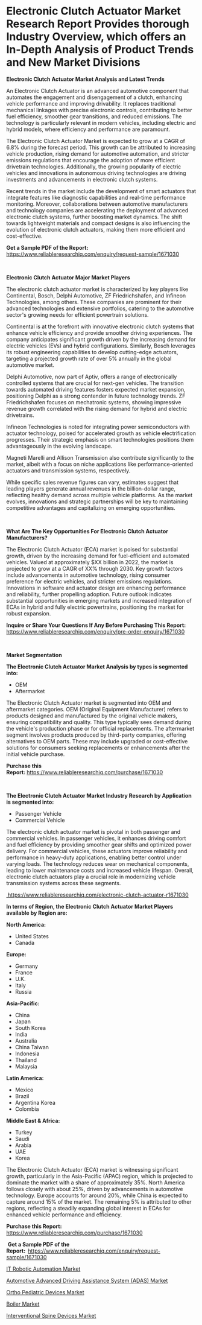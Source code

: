 <p><h1>Electronic Clutch Actuator Market Research Report Provides thorough Industry Overview, which offers an In-Depth Analysis of Product Trends and New Market Divisions</h1></p><p><strong>Electronic Clutch Actuator Market Analysis and Latest Trends</strong></p>
<p><p>An Electronic Clutch Actuator is an advanced automotive component that automates the engagement and disengagement of a clutch, enhancing vehicle performance and improving drivability. It replaces traditional mechanical linkages with precise electronic controls, contributing to better fuel efficiency, smoother gear transitions, and reduced emissions. The technology is particularly relevant in modern vehicles, including electric and hybrid models, where efficiency and performance are paramount.</p><p>The Electronic Clutch Actuator Market is expected to grow at a CAGR of 6.8% during the forecast period. This growth can be attributed to increasing vehicle production, rising demand for automotive automation, and stricter emissions regulations that encourage the adoption of more efficient drivetrain technologies. Additionally, the growing popularity of electric vehicles and innovations in autonomous driving technologies are driving investments and advancements in electronic clutch systems.</p><p>Recent trends in the market include the development of smart actuators that integrate features like diagnostic capabilities and real-time performance monitoring. Moreover, collaborations between automotive manufacturers and technology companies are accelerating the deployment of advanced electronic clutch systems, further boosting market dynamics. The shift towards lightweight materials and compact designs is also influencing the evolution of electronic clutch actuators, making them more efficient and cost-effective.</p></p>
<p><strong>Get a Sample PDF of the Report:&nbsp;</strong> <a href="https://www.reliableresearchiq.com/enquiry/request-sample/1671030?utm_campaign=1906&utm_medium=2&utm_source=Github&utm_content=ia&utm_term=20122024&utm_id=electronic-clutch-actuator">https://www.reliableresearchiq.com/enquiry/request-sample/1671030</a></p>
<p>&nbsp;</p>
<p><strong>Electronic Clutch Actuator Major Market Players</strong></p>
<p><p>The electronic clutch actuator market is characterized by key players like Continental, Bosch, Delphi Automotive, ZF Friedrichshafen, and Infineon Technologies, among others. These companies are prominent for their advanced technologies and extensive portfolios, catering to the automotive sector's growing needs for efficient powertrain solutions.</p><p>Continental is at the forefront with innovative electronic clutch systems that enhance vehicle efficiency and provide smoother driving experiences. The company anticipates significant growth driven by the increasing demand for electric vehicles (EVs) and hybrid configurations. Similarly, Bosch leverages its robust engineering capabilities to develop cutting-edge actuators, targeting a projected growth rate of over 5% annually in the global automotive market.</p><p>Delphi Automotive, now part of Aptiv, offers a range of electronically controlled systems that are crucial for next-gen vehicles. The transition towards automated driving features fosters expected market expansion, positioning Delphi as a strong contender in future technology trends. ZF Friedrichshafen focuses on mechatronic systems, showing impressive revenue growth correlated with the rising demand for hybrid and electric drivetrains.</p><p>Infineon Technologies is noted for integrating power semiconductors with actuator technology, poised for accelerated growth as vehicle electrification progresses. Their strategic emphasis on smart technologies positions them advantageously in the evolving landscape. </p><p>Magneti Marelli and Allison Transmission also contribute significantly to the market, albeit with a focus on niche applications like performance-oriented actuators and transmission systems, respectively.</p><p>While specific sales revenue figures can vary, estimates suggest that leading players generate annual revenues in the billion-dollar range, reflecting healthy demand across multiple vehicle platforms. As the market evolves, innovations and strategic partnerships will be key to maintaining competitive advantages and capitalizing on emerging opportunities.</p></p>
<p>&nbsp;</p>
<p><strong>What Are The Key Opportunities For Electronic Clutch Actuator Manufacturers?</strong></p>
<p><p>The Electronic Clutch Actuator (ECA) market is poised for substantial growth, driven by the increasing demand for fuel-efficient and automated vehicles. Valued at approximately $XX billion in 2022, the market is projected to grow at a CAGR of XX% through 2030. Key growth factors include advancements in automotive technology, rising consumer preference for electric vehicles, and stricter emissions regulations. Innovations in software and actuator design are enhancing performance and reliability, further propelling adoption. Future outlook indicates substantial opportunities in emerging markets and increased integration of ECAs in hybrid and fully electric powertrains, positioning the market for robust expansion.</p></p>
<p><strong>Inquire or Share Your Questions If Any Before Purchasing This Report:</strong> <a href="https://www.reliableresearchiq.com/enquiry/pre-order-enquiry/1671030?utm_campaign=1906&utm_medium=2&utm_source=Github&utm_content=ia&utm_term=20122024&utm_id=electronic-clutch-actuator">https://www.reliableresearchiq.com/enquiry/pre-order-enquiry/1671030</a></p>
<p>&nbsp;</p>
<p><strong>Market Segmentation</strong></p>
<p><strong>The Electronic Clutch Actuator Market Analysis by types is segmented into:</strong></p>
<p><ul><li>OEM</li><li>Aftermarket</li></ul></p>
<p><p>The Electronic Clutch Actuator market is segmented into OEM and aftermarket categories. OEM (Original Equipment Manufacturer) refers to products designed and manufactured by the original vehicle makers, ensuring compatibility and quality. This type typically sees demand during the vehicle's production phase or for official replacements. The aftermarket segment involves products produced by third-party companies, offering alternatives to OEM parts. These may include upgraded or cost-effective solutions for consumers seeking replacements or enhancements after the initial vehicle purchase.</p></p>
<p><strong>Purchase this Report:&nbsp;</strong><a href="https://www.reliableresearchiq.com/purchase/1671030?utm_campaign=1906&utm_medium=2&utm_source=Github&utm_content=ia&utm_term=20122024&utm_id=electronic-clutch-actuator">https://www.reliableresearchiq.com/purchase/1671030</a></p>
<p>&nbsp;</p>
<p><strong>The Electronic Clutch Actuator Market Industry Research by Application is segmented into:</strong></p>
<p><ul><li>Passenger Vehicle</li><li>Commercial Vehicle</li></ul></p>
<p><p>The electronic clutch actuator market is pivotal in both passenger and commercial vehicles. In passenger vehicles, it enhances driving comfort and fuel efficiency by providing smoother gear shifts and optimized power delivery. For commercial vehicles, these actuators improve reliability and performance in heavy-duty applications, enabling better control under varying loads. The technology reduces wear on mechanical components, leading to lower maintenance costs and increased vehicle lifespan. Overall, electronic clutch actuators play a crucial role in modernizing vehicle transmission systems across these segments.</p></p>
<p><a href="https://www.reliableresearchiq.com/electronic-clutch-actuator-r1671030?utm_campaign=1906&utm_medium=2&utm_source=Github&utm_content=ia&utm_term=20122024&utm_id=electronic-clutch-actuator">&nbsp;https://www.reliableresearchiq.com/electronic-clutch-actuator-r1671030</a></p>
<p><strong>In terms of Region, the Electronic Clutch Actuator Market Players available by Region are:</strong></p>
<p>
    <p> <strong> North America: </strong>
        <ul>
            <li>United States</li>
            <li>Canada</li>
        </ul>
        </p> 
    <p> <strong> Europe: </strong>
        <ul>
            <li>Germany</li>
            <li>France</li>
            <li>U.K.</li>
            <li>Italy</li>
            <li>Russia</li>
        </ul>
        </p> 
    <p> <strong> Asia-Pacific: </strong>
        <ul>
            <li>China</li>
            <li>Japan</li>
            <li>South Korea</li>
            <li>India</li>
            <li>Australia</li>
            <li>China Taiwan</li>
            <li>Indonesia</li>
            <li>Thailand</li>
            <li>Malaysia</li>
        </ul>
        </p> 
    <p> <strong> Latin America: </strong>
        <ul>
            <li>Mexico</li>
            <li>Brazil</li>
            <li>Argentina Korea</li>
            <li>Colombia</li>
        </ul>
        </p> 
    <p> <strong> Middle East & Africa: </strong>
        <ul>
            <li>Turkey</li>
            <li>Saudi</li>
            <li>Arabia</li>
            <li>UAE</li>
            <li>Korea</li>
        </ul>
    </p>
    </p>
<p><p>The Electronic Clutch Actuator (ECA) market is witnessing significant growth, particularly in the Asia-Pacific (APAC) region, which is projected to dominate the market with a share of approximately 35%. North America follows closely with about 25%, driven by advancements in automotive technology. Europe accounts for around 20%, while China is expected to capture around 15% of the market. The remaining 5% is attributed to other regions, reflecting a steadily expanding global interest in ECAs for enhanced vehicle performance and efficiency.</p></p>
<p><strong>Purchase this Report: </strong><a href="https://www.reliableresearchiq.com/purchase/1671030?utm_campaign=1906&utm_medium=2&utm_source=Github&utm_content=ia&utm_term=20122024&utm_id=electronic-clutch-actuator">https://www.reliableresearchiq.com/purchase/1671030</a></p>
<p>&nbsp;<strong>Get a Sample PDF of the Report:&nbsp;&nbsp;</strong><a href="https://www.reliableresearchiq.com/enquiry/request-sample/1671030?utm_campaign=1906&utm_medium=2&utm_source=Github&utm_content=ia&utm_term=20122024&utm_id=electronic-clutch-actuator">https://www.reliableresearchiq.com/enquiry/request-sample/1671030</a></p>
<p><strong></strong></p>
<p><p><a href="https://www.linkedin.com/pulse/understanding-supply-demand-dynamics-insights-from-robotic-zvvzf?utm_campaign=1906&utm_medium=2&utm_source=Github&utm_content=ia&utm_term=20122024&utm_id=electronic-clutch-actuator">IT Robotic Automation Market</a></p><p><a href="https://github.com/tasiahtahathorn/Market-Research-Report-List-1/blob/main/automotive-advanced-driving-assistance-system-adas-market.md?utm_campaign=1906&utm_medium=2&utm_source=Github&utm_content=ia&utm_term=20122024&utm_id=electronic-clutch-actuator">Automotive Advanced Driving Assistance System (ADAS) Market</a></p><p><a href="https://www.linkedin.com/pulse/in-depth-ortho-pediatric-devices-market-research-comprehensive-wndjf?utm_campaign=1906&utm_medium=2&utm_source=Github&utm_content=ia&utm_term=20122024&utm_id=electronic-clutch-actuator">Ortho Pediatric Devices Market</a></p><p><a href="https://www.linkedin.com/pulse/boiler-market-report-mines-projected-cagr-47-providing-forecasts-qydgf?utm_campaign=1906&utm_medium=2&utm_source=Github&utm_content=ia&utm_term=20122024&utm_id=electronic-clutch-actuator">Boiler Market</a></p><p><a href="https://www.linkedin.com/pulse/comprehensive-review-interventional-spine-devices-market-q6fyf?utm_campaign=1906&utm_medium=2&utm_source=Github&utm_content=ia&utm_term=20122024&utm_id=electronic-clutch-actuator">Interventional Spine Devices Market</a></p></p>